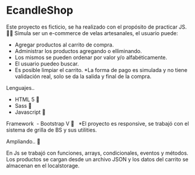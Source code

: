 # EcandleShop
Este proyecto es ficticio, se ha realizado con el propósito de practicar JS. :technologist: Simula ser un e-commerce de velas artesanales, el usuario puede:
- Agregar productos al carrito de compra. 
- Administrar los productos agregando o elliminando. 
- Los mismos se pueden ordenar por valor y/o alfabéticamente. 
- El usuario puedeo buscar.
- Es posible limpiar el carrito. 
*La forma de pago es simulada y no tiene validación real, solo se da la salida y final de la compra. 

Lenguajes..
- HTML 5 :rocket:
- Sass :rocket:
- Javascript :rocket:

Framework
 - Bootstrap V :mega:
 
*El proyecto es responsive, se trabajó con el sistema de grilla de BS y sus utilities. 

Ampliando.. :loudspeaker:

En Js se trabajó con funciones, arrays, condicionales, eventos y métodos. Los productos se cargan desde un archivo JSON y los datos del carrito se almacenan en el localstorage.

